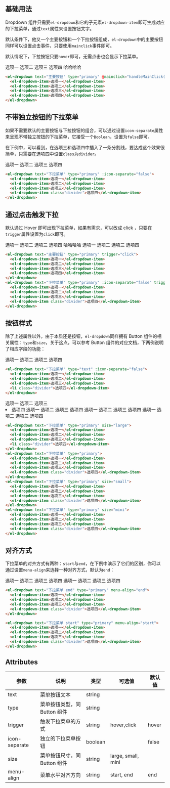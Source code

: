 <style>
  .demo-box {
    .el-dropdown {
      vertical-align: top;

      & .el-button-group {
        margin-bottom: 0;
      }
      & + .el-dropdown {
        margin-left: 15px;
      }
    }
  }
</style>

<script>
  export default {
    methods: {
      handleMainClick() {
        alert('click main button');
      }
    }
  }
</script>

## 基础用法

Dropdown 组件只需要`el-dropdown`和它的子元素`el-dropdown-item`即可生成对应的下拉菜单，通过`text`属性来设置按钮文字。

默认条件下，他又一个主要按钮和一个下拉按钮组成，`el-dropdown`中的主要按钮同样可以设置点击事件，只要使用`mainclick`事件即可。

默认情况下，下拉按钮只要`hover`即可，无需点击也会显示下拉菜单。

<div class="demo-box">
  <el-dropdown text="主要按钮" type="primary" @mainclick="handleMainClick()">
    <el-dropdown-item>选项一</el-dropdown-item>
    <el-dropdown-item>选项二</el-dropdown-item>
    <el-dropdown-item>选项三</el-dropdown-item>
    <el-dropdown-item>选项四 哈哈哈哈</el-dropdown-item>
  </el-dropdown>
</div>

```html
<el-dropdown text="主要按钮" type="primary" @mainclick="handleMainClick()">
  <el-dropdown-item>选项一</el-dropdown-item>
  <el-dropdown-item>选项二</el-dropdown-item>
  <el-dropdown-item>选项三</el-dropdown-item>
  <el-dropdown-item>选项四</el-dropdown-item>
</el-dropdown>
```

## 不带独立按钮的下拉菜单

如果不需要默认的主要按钮与下拉按钮的组合，可以通过设置`icon-separate`属性来呈现不带独立按钮的下拉菜单，它接受一个`Boolean`，设置为`false`即可。

在下例中，可以看到，在选项三和选项四中插入了一条分割线，要达成这个效果很简单，只需要在选项四中设置`class`为`divider`。

<el-dropdown text="下拉菜单" type="primary" :icon-separate="false">
  <el-dropdown-item>选项一</el-dropdown-item>
  <el-dropdown-item>选项二</el-dropdown-item>
  <el-dropdown-item>选项三</el-dropdown-item>
  <el-dropdown-item class="divider">选项四</el-dropdown-item>
</el-dropdown>

```html
<el-dropdown text="下拉菜单" type="primary" :icon-separate="false">
  <el-dropdown-item>选项一</el-dropdown-item>
  <el-dropdown-item>选项二</el-dropdown-item>
  <el-dropdown-item>选项三</el-dropdown-item>
  <el-dropdown-item class="divider">选项四</el-dropdown-item>
</el-dropdown>
```

## 通过点击触发下拉

默认通过 Hover 即可出现下拉菜单，如果有需求，可以改成 click ，只要在`trigger`属性设置为`click`即可。

<div class="demo-box">
  <el-dropdown text="主要按钮" type="primary" trigger="click">
    <el-dropdown-item>选项一</el-dropdown-item>
    <el-dropdown-item>选项二</el-dropdown-item>
    <el-dropdown-item>选项三</el-dropdown-item>
    <el-dropdown-item>选项四 哈哈哈哈</el-dropdown-item>
  </el-dropdown>
  <el-dropdown text="下拉菜单" type="primary" :icon-separate="false" trigger="click">
    <el-dropdown-item>选项一</el-dropdown-item>
    <el-dropdown-item>选项二</el-dropdown-item>
    <el-dropdown-item>选项三</el-dropdown-item>
    <el-dropdown-item class="divider">选项四</el-dropdown-item>
  </el-dropdown>
</div>

```html
<el-dropdown text="主要按钮" type="primary" trigger="click">
  <el-dropdown-item>选项一</el-dropdown-item>
  <el-dropdown-item>选项二</el-dropdown-item>
  <el-dropdown-item>选项三</el-dropdown-item>
  <el-dropdown-item>选项四</el-dropdown-item>
</el-dropdown>
<el-dropdown text="下拉菜单" type="primary" :icon-separate="false" trigger="click">
  <el-dropdown-item>选项一</el-dropdown-item>
  <el-dropdown-item>选项二</el-dropdown-item>
  <el-dropdown-item>选项三</el-dropdown-item>
  <el-dropdown-item class="divider">选项四</el-dropdown-item>
</el-dropdown>
```

## 按钮样式

除了上述属性以外，由于本质还是按钮，`el-dropdown`同样拥有 Button 组件的相关属性：`type`和`size`，关于这点，可以参考 Button 组件的对应文档，下两例说明了相应字段的功能：

<div class="demo-box">
  <el-dropdown text="下拉菜单" type="text" :icon-separate="false">
    <el-dropdown-item>选项一</el-dropdown-item>
    <el-dropdown-item>选项二</el-dropdown-item>
    <el-dropdown-item>选项三</el-dropdown-item>
    <el-dropdown-item class="divider">选项四</el-dropdown-item>
  </el-dropdown>
</div>

```html
<el-dropdown text="下拉菜单" type="text" :icon-separate="false">
  <el-dropdown-item>选项一</el-dropdown-item>
  <el-dropdown-item>选项二</el-dropdown-item>
  <el-dropdown-item>选项三</el-dropdown-item>
  <li class="divider">选项四</el-dropdown-item>
</el-dropdown>
```

<div class="demo-box">
  <el-dropdown text="下拉菜单" type="primary" size="large">
    <el-dropdown-item>选项一</el-dropdown-item>
    <el-dropdown-item>选项二</el-dropdown-item>
    <el-dropdown-item>选项三</el-dropdown-item>
    <li class="divider">选项四</el-dropdown-item>
  </el-dropdown>
  <el-dropdown text="下拉菜单" type="primary">
    <el-dropdown-item>选项一</el-dropdown-item>
    <el-dropdown-item>选项二</el-dropdown-item>
    <el-dropdown-item>选项三</el-dropdown-item>
    <el-dropdown-item class="divider">选项四</el-dropdown-item>
  </el-dropdown>
  <el-dropdown text="下拉菜单" type="primary" size="small">
    <el-dropdown-item>选项一</el-dropdown-item>
    <el-dropdown-item>选项二</el-dropdown-item>
    <el-dropdown-item>选项三</el-dropdown-item>
    <el-dropdown-item class="divider">选项四</el-dropdown-item>
  </el-dropdown>
  <el-dropdown text="下拉菜单" type="primary" size="mini">
    <el-dropdown-item>选项一</el-dropdown-item>
    <el-dropdown-item>选项二</el-dropdown-item>
    <el-dropdown-item>选项三</el-dropdown-item>
    <el-dropdown-item class="divider">选项四</el-dropdown-item>
  </el-dropdown>
</div>

```html
<el-dropdown text="下拉菜单" type="primary" size="large">
  <el-dropdown-item>选项一</el-dropdown-item>
  <el-dropdown-item>选项二</el-dropdown-item>
  <el-dropdown-item>选项三</el-dropdown-item>
  <li class="divider">选项四</el-dropdown-item>
</el-dropdown>
<el-dropdown text="下拉菜单" type="primary">
  <el-dropdown-item>选项一</el-dropdown-item>
  <el-dropdown-item>选项二</el-dropdown-item>
  <el-dropdown-item>选项三</el-dropdown-item>
  <el-dropdown-item class="divider">选项四</el-dropdown-item>
</el-dropdown>
<el-dropdown text="下拉菜单" type="primary" size="small">
  <el-dropdown-item>选项一</el-dropdown-item>
  <el-dropdown-item>选项二</el-dropdown-item>
  <el-dropdown-item>选项三</el-dropdown-item>
  <el-dropdown-item class="divider">选项四</el-dropdown-item>
</el-dropdown>
<el-dropdown text="下拉菜单" type="primary" size="mini">
  <el-dropdown-item>选项一</el-dropdown-item>
  <el-dropdown-item>选项二</el-dropdown-item>
  <el-dropdown-item>选项三</el-dropdown-item>
  <el-dropdown-item class="divider">选项四</el-dropdown-item>
</el-dropdown>
```

## 对齐方式

下拉菜单的对齐方式有两种：`start`与`end`，在下例中演示了它们的区别，你可以通过设置`menu-align`来选择一种对齐方式，默认为`end`：

<div class="demo-box">
  <el-dropdown text="下拉菜单 end" type="primary" menu-align="end">
    <el-dropdown-item>选项一</el-dropdown-item>
    <el-dropdown-item>选项二</el-dropdown-item>
    <el-dropdown-item>选项三</el-dropdown-item>
    <el-dropdown-item class="divider">选项四</el-dropdown-item>
  </el-dropdown>

  <el-dropdown text="下拉菜单 start" type="primary" menu-align="start">
    <el-dropdown-item>选项一</el-dropdown-item>
    <el-dropdown-item>选项二</el-dropdown-item>
    <el-dropdown-item>选项三</el-dropdown-item>
    <el-dropdown-item class="divider">选项四</el-dropdown-item>
  </el-dropdown>
</div>

```html
<el-dropdown text="下拉菜单 end" type="primary" menu-align="end">
  <el-dropdown-item>选项一</el-dropdown-item>
  <el-dropdown-item>选项二</el-dropdown-item>
  <el-dropdown-item>选项三</el-dropdown-item>
  <el-dropdown-item class="divider">选项四</el-dropdown-item>
</el-dropdown>

<el-dropdown text="下拉菜单 start" type="primary" menu-align="start">
  <el-dropdown-item>选项一</el-dropdown-item>
  <el-dropdown-item>选项二</el-dropdown-item>
  <el-dropdown-item>选项三</el-dropdown-item>
  <el-dropdown-item class="divider">选项四</el-dropdown-item>
</el-dropdown>
```

## Attributes
| 参数          | 说明            | 类型            | 可选值                 | 默认值   |
|-------------  |---------------- |---------------- |---------------------- |-------- |
| text          | 菜单按钮文本      | string          |                       |         |
| type          | 菜单按钮类型，同 Button 组件   | string  |                       |         |
| trigger       | 触发下拉菜单的方式    | string  |    hover,click  |  hover |
| icon-separate | 独立的下拉菜单按钮 | boolean         |            | false   |
| size          | 菜单按钮尺寸，同 Button 组件     | string          | large, small, mini  |     |
| menu-align    | 菜单水平对齐方向     | string          | start, end  | end |
